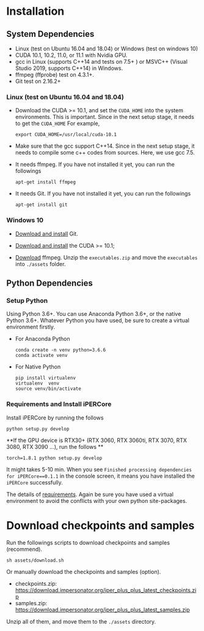 # Installation

## System Dependencies
 - Linux (test on Ubuntu 16.04 and 18.04) or Windows (test on windows 10)
 - CUDA 10.1, 10.2, 11.0, or 11.1 with Nvidia GPU.
 - gcc in Linux (supports C++14 and tests on 7.5+ ) or MSVC++ (Visual Studio 2019, supports C++14) in Windows.
 - ffmpeg (ffprobe) test on 4.3.1+.
 - Git test on 2.16.2+
 
 
### Linux (test on Ubuntu 16.04 and 18.04)
 - Download the CUDA >= 10.1, and set the `CUDA_HOME` into the system environments. This is important.
 Since in the next setup stage, it needs to get the `CUDA_HOME`
 For example,
     ```shell
     export CUDA_HOME=/usr/local/cuda-10.1
     ```
   
 - Make sure that the gcc support C++14. Since in the next setup stage, it needs to compile some c++ codes from sources.
 Here, we use gcc 7.5.
 
 - It needs ffmpeg. If you have not installed it yet, you can run the followings
    ```shell
   apt-get install ffmpeg 
   ```
 - It needs Git. If you have not installed it yet, you can run the followings
    ```shell
   apt-get install git 
   ```
   
### Windows 10
 - [Download and install](https://git-scm.com/download/win) Git. 
 
 - [Download and install](https://docs.nvidia.com/cuda/cuda-installation-guide-microsoft-windows/index.html) the CUDA >= 10.1;
 
 - [Download](http://101.32.75.151:20086/iper_plus_plus_latest_executables.zip) ffmpeg. Unzip the `executables.zip` and move
 the `executables` into `./assets` folder.
   
 
## Python Dependencies

### Setup Python
Using Python 3.6+. You can use Anaconda Python 3.6+, or the native Python 3.6+.
Whatever Python you have used, be sure to create a virtual environment firstly.

 - For Anaconda Python
    ```shell
   conda create -n venv python=3.6.6
   conda activate venv
   
   ```

 
 - For Native Python
   ```shell
   pip install virtualenv
   virtualenv  venv
   source venv/bin/activate
   
   ```
   
### Requirements and Install iPERCore
Install iPERCore by running the follows

```shell
python setup.py develop
```

**If the GPU device is RTX30+ (RTX 3060, RTX 3060ti, RTX 3070, RTX 3080, RTX 3090 ...), run the follows **
```shell
torch=1.8.1 python setup.py develop
```

It might takes 5-10 min. When you see `Finished processing dependencies for iPERCore==0.1.1` in the console screen, it means
you have installed the `iPERCore` successfully.


The details of [requirements](../requirements/full_reqs.txt). Again be sure you have used a virtual environment to
avoid the conflicts with your own python site-packages.

# Download checkpoints and samples

Run the followings scripts to download checkpoints and samples (recommend).
```shell
sh assets/download.sh
```

Or manually download the checkpoints and samples (option).
- checkpoints.zip: https://download.impersonator.org/iper_plus_plus_latest_checkpoints.zip
- samples.zip: https://download.impersonator.org/iper_plus_plus_latest_samples.zip

Unzip all of them, and move them to the `./assets` directory.






